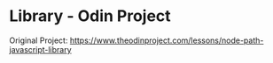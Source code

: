 # Library - Odin Project


Original Project: https://www.theodinproject.com/lessons/node-path-javascript-library
